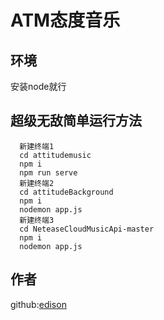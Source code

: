 # ATM态度音乐

## 环境
  安装node就行

## 超级无敌简单运行方法
```
  新建终端1
  cd attitudemusic
  npm i
  npm run serve
  新建终端2
  cd attitudeBackground
  npm i
  nodemon app.js
  新建终端3
  cd NeteaseCloudMusicApi-master
  npm i
  nodemon app.js
```
## 作者
  github:[edison](https://github.com/krisguanxi)
